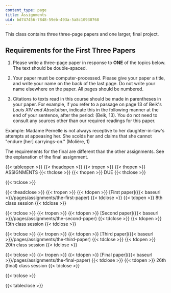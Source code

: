 ```yaml
---
content_type: page
title: Assignments
uid: bd747456-7848-59eb-493a-5a8c10930768
---
```


This class contains three three-page papers and one larger, final project.

Requirements for the First Three Papers
---------------------------------------

1.  Please write a three-page paper in response to **ONE** of the topics below. The text should be double-spaced.
  
3.  Your paper must be computer-processed. Please give your paper a title, and write your name on the back of the last page. Do not write your name elsewhere on the paper. All pages should be numbered.
  
5.  Citations to texts read in this course should be made in parentheses in your paper. For example, if you refer to a passage on page 13 of Beik's _Louis XIV and Absolutism_, indicate this in the following manner at the end of your sentence, after the period: (Beik, 13). You do not need to consult any sources other than our required readings for this paper.

Example: Madame Pernelle is not always receptive to her daughter-in-law's attempts at appeasing her. She scolds her and claims that she cannot "endure \[her\] carryings-on." (Molière, 1)

The requirements for the final are different than the other assignments. See the explanation of the final assignment.

{{< tableopen >}}
{{< theadopen >}}
{{< tropen >}}
{{< thopen >}}
ASSIGNMENTS
{{< thclose >}}
{{< thopen >}}
DUE
{{< thclose >}}

{{< trclose >}}

{{< theadclose >}}
{{< tropen >}}
{{< tdopen >}}
[First paper]({{< baseurl >}}/pages/assignments/the-first-paper)
{{< tdclose >}}
{{< tdopen >}}
8th class session
{{< tdclose >}}

{{< trclose >}}
{{< tropen >}}
{{< tdopen >}}
[Second paper]({{< baseurl >}}/pages/assignments/the-second-paper)
{{< tdclose >}}
{{< tdopen >}}
13th class session
{{< tdclose >}}

{{< trclose >}}
{{< tropen >}}
{{< tdopen >}}
[Third paper]({{< baseurl >}}/pages/assignments/the-third-paper)
{{< tdclose >}}
{{< tdopen >}}
20th class session
{{< tdclose >}}

{{< trclose >}}
{{< tropen >}}
{{< tdopen >}}
[Final paper]({{< baseurl >}}/pages/assignments/the-final-paper)
{{< tdclose >}}
{{< tdopen >}}
26th (final) class session
{{< tdclose >}}

{{< trclose >}}

{{< tableclose >}}